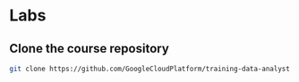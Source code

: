 # Labs

## Clone the course repository

```bash
git clone https://github.com/GoogleCloudPlatform/training-data-analyst
```

